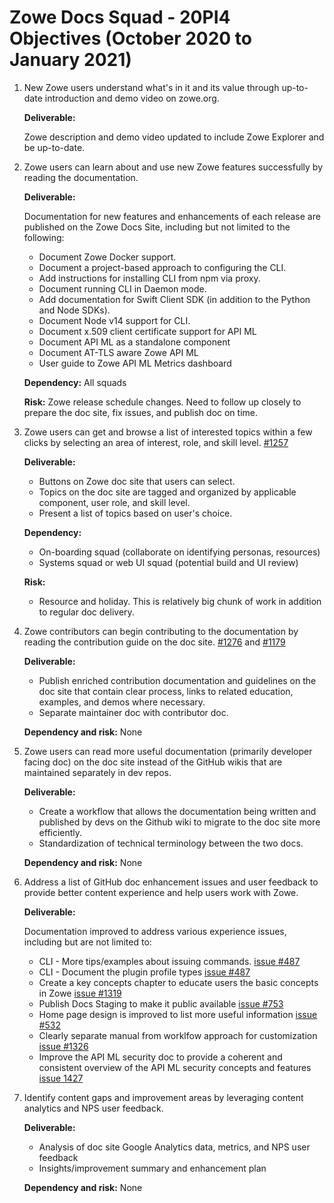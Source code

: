 # Zowe Docs Squad - 20PI4 Objectives (October 2020 to January 2021)

1. New Zowe users understand what's in it and its value through up-to-date introduction and demo video on zowe.org. 
   
   **Deliverable:**
   
   Zowe description and demo video updated to include Zowe Explorer and be up-to-date. 

1. Zowe users can learn about and use new Zowe features successfully by reading the documentation. 
   
   **Deliverable:** 
   
   Documentation for new features and enhancements of each release are published on the Zowe Docs Site, including but not limited to the following:
   - Document Zowe Docker support.
   - Document a project-based approach to configuring the CLI.
   - Add instructions for installing CLI from npm via proxy.
   - Document running CLI in Daemon mode. 
   - Add documentation for Swift Client SDK (in addition to the Python and Node SDKs).
   - Document Node v14 support for CLI.
   - Document x.509 client certificate support for API ML
   - Document API ML as a standalone component
   - Document AT-TLS aware Zowe API ML
   - User guide to Zowe API ML Metrics dashboard

   **Dependency:** All squads

   **Risk:** Zowe release schedule changes. Need to follow up closely to prepare the doc site, fix issues, and publish doc on time. 

1. Zowe users can get and browse a list of interested topics within a few clicks by selecting an area of interest, role, and skill level. [#1257](https://github.com/zowe/docs-site/issues/1257)
   
   **Deliverable:** 
   - Buttons on Zowe doc site that users can select. 
   - Topics on the doc site are tagged and organized by applicable component, user role, and skill level. 
   - Present a list of topics based on user's choice.

   **Dependency:** 
   - On-boarding squad (collaborate on identifying personas, resources)
   - Systems squad or web UI squad (potential build and UI review)

   **Risk:**
   - Resource and holiday. This is relatively big chunk of work in addition to regular doc delivery.

1. Zowe contributors can begin contributing to the documentation by reading the contribution guide on the doc site. [#1276](https://github.com/zowe/docs-site/issues/1276) and [#1179](https://github.com/zowe/docs-site/issues/1179)
   
   **Deliverable:** 
   - Publish enriched contribution documentation and guidelines on the doc site that contain clear process, links to related education, examples, and demos where necessary.
   - Separate maintainer doc with contributor doc. 

   **Dependency and risk:** None

1. Zowe users can read more useful documentation (primarily developer facing doc) on the doc site instead of the GitHub wikis that are maintained separately in dev repos. 
   
   **Deliverable:**
   - Create a workflow that allows the documentation being written and published by devs on the Github wiki to migrate to the doc site more efficiently.
   - Standardization of technical terminology between the two docs. 

   **Dependency and risk:** None
   
1. Address a list of GitHub doc enhancement issues and user feedback to provide better content experience and help users work with Zowe. 
   
   **Deliverable:**  

   Documentation improved to address various experience issues, including but are not limited to: 
   - CLI - More tips/examples about issuing commands. [issue #487](https://github.com/zowe/docs-site/issues/487)
   - CLI - Document the plugin profile types [issue #487](https://github.com/zowe/docs-site/issues/487)
   - Create a key concepts chapter to educate users the basic concepts in Zowe [issue #1319](https://github.com/zowe/docs-site/issues/1319)
   - Publish Docs Staging to make it public available [issue #753](https://github.com/zowe/docs-site/issues/753)
   - Home page design is improved to list more useful information [issue #532](https://github.com/zowe/docs-site/issues/532)
   - Clearly separate manual from worklfow approach for customization [issue #1326](https://github.com/zowe/docs-site/issues/1326)
   - Improve the API ML security doc to provide a coherent and consistent overview of the API ML security concepts and features  [issue 1427](https://github.com/zowe/docs-site/issues/1427) 
   
1. Identify content gaps and improvement areas by leveraging content analytics and NPS user feedback.

   **Deliverable:**
   - Analysis of doc site Google Analytics data, metrics, and NPS user feedback
   - Insights/improvement summary and enhancement plan
   
   **Dependency and risk:** None

